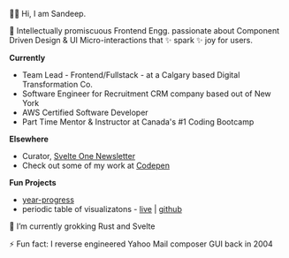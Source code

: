 👋🏻 Hi, I am Sandeep. 


🔭 Intellectually promiscuous Frontend Engg. passionate about Component Driven Design & UI Micro-interactions that ✨ spark ✨ joy for users.


**Currently**

- Team Lead - Frontend/Fullstack - at a Calgary based Digital Transformation Co.
- Software Engineer for Recruitment CRM company based out of New York
- AWS Certified Software Developer
- Part Time Mentor & Instructor at Canada's #1 Coding Bootcamp

**Elsewhere**

- Curator, [Svelte One Newsletter](https://www.svelte.one/)
- Check out some of my work at [Codepen](https://codepen.io/letsandeepio/pens/showcase)


**Fun Projects**

- [year-progress](https://github.com/letsandeepio/year-progress)
- periodic table of visualizatons - [live](https://letsandeepio.github.io/viz-method-table/) | [github](https://github.com/letsandeepio/viz-method-table)


🦀 I’m currently grokking Rust and Svelte

⚡ Fun fact: I reverse engineered Yahoo Mail composer GUI back in 2004


<!--
**letsandeepio/letsandeepio** is a ✨ _special_ ✨ repository because its `README.md` (this file) appears on your GitHub profile.

Here are some ideas to get you started:

- 🔭 I’m currently working on ...
- 🌱 I’m currently learning ...
- 👯 I’m looking to collaborate on ...
- 🤔 I’m looking for help with ...
- 💬 Ask me about ...
- 📫 How to reach me: ...
- 😄 Pronouns: ...
- ⚡ Fun fact: ...
-->
